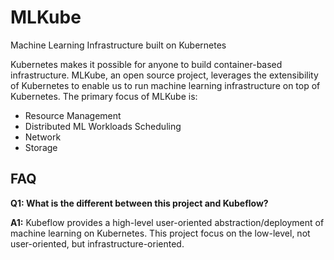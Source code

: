 # MLKube
Machine Learning Infrastructure built on Kubernetes

Kubernetes makes it possible for anyone to build container-based infrastructure.
MLKube, an open source project, leverages the extensibility of Kubernetes to enable us to run machine learning infrastructure on top of Kubernetes.
The primary focus of MLKube is:

- Resource Management
- Distributed ML Workloads Scheduling
- Network
- Storage

## FAQ

**Q1: What is the different between this project and Kubeflow?**

**A1:** Kubeflow provides a high-level user-oriented abstraction/deployment of machine learning on Kubernetes.  This project focus on the low-level, not user-oriented, but infrastructure-oriented.

